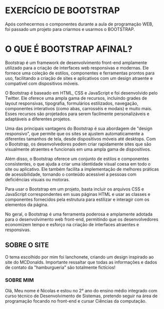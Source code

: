 # EXERCÍCIO DE BOOTSTRAP
Após conhecermos o componentes durante a aula de programação WEB, foi passado um projeto para criarmos e usarmos o BOOTSTRAP.
# O QUE É BOOTSTRAP AFINAL?
Bootstrap é um framework de desenvolvimento front-end amplamente utilizado para a criação de interfaces web responsivas e modernas. Ele fornece uma coleção de estilos, componentes e ferramentas prontos para uso, facilitando a criação de sites e aplicativos com um design atraente e compatível com dispositivos móveis.

O Bootstrap é baseado em HTML, CSS e JavaScript e foi desenvolvido pelo Twitter. Ele oferece uma ampla gama de recursos, incluindo grades de layout responsivas, tipografia, formulários estilizados, navegação, componentes interativos (como abas, carrosséis e modais) e muito mais. Esses recursos são projetados para serem facilmente personalizáveis e adaptáveis a diferentes projetos.

Uma das principais vantagens do Bootstrap é sua abordagem de "design responsivo", que permite que os sites se ajustem automaticamente a diferentes tamanhos de tela, desde dispositivos móveis até desktops. Com o Bootstrap, os desenvolvedores podem criar rapidamente sites que são visualmente atraentes e funcionais em uma ampla gama de dispositivos.

Além disso, o Bootstrap oferece um conjunto de estilos e componentes consistentes, o que ajuda a criar uma identidade visual coesa em todo o site ou aplicativo. Ele também facilita a implementação de melhores práticas de acessibilidade, tornando o conteúdo acessível a pessoas com deficiências visuais ou motoras.

Para usar o Bootstrap em um projeto, basta incluir os arquivos CSS e JavaScript correspondentes em suas páginas HTML e usar as classes e componentes fornecidos pela estrutura para estilizar e interagir com os elementos da página.

No geral, o Bootstrap é uma ferramenta poderosa e amplamente adotada para o desenvolvimento web front-end, permitindo que os desenvolvedores economizem tempo e esforço na criação de interfaces atraentes e responsivas.

## SOBRE O SITE
O tema escolhido por mim foi lanchonete, criando um design inspirado ao site do MCDonalds. Importante ressaltar que todas as informações e dados de contato da "hamburgueria" são totalmente fictícios!

### SOBRE MIM 
Olá, Meu nome é Nicolas e estou no 2° ano do ensino médio integrado com curso técnico de Desenvolvimento de Sistemas, pretendo seguir na área de programação focando no front-end e cursar Ciências da computação.
